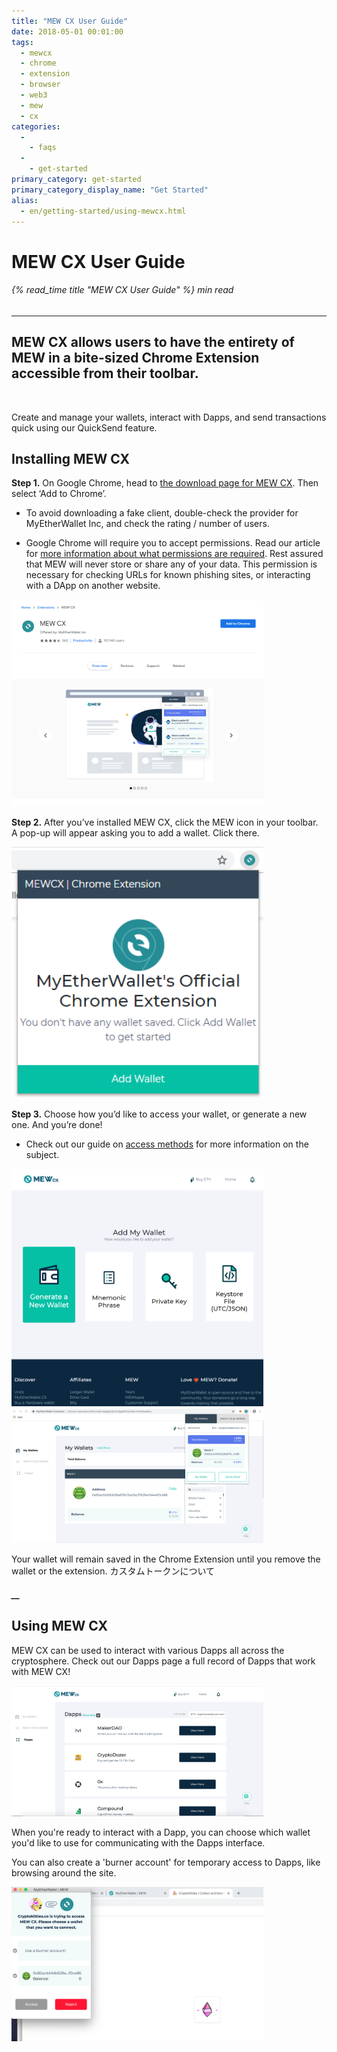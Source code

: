 ```yaml
---
title: "MEW CX User Guide"
date: 2018-05-01 00:01:00
tags:
  - mewcx
  - chrome
  - extension
  - browser
  - web3
  - mew
  - cx
categories:
  - 
    - faqs
  - 
    - get-started
primary_category: get-started
primary_category_display_name: "Get Started"
alias:
  - en/getting-started/using-mewcx.html
---
```


# **MEW CX User Guide**

###### {% read_time title "MEW CX User Guide" %} min read

* * *

## MEW CX allows users to have the entirety of MEW in a bite-sized Chrome Extension accessible from their toolbar.

<br>

Create and manage your wallets, interact with Dapps, and send transactions quick using our QuickSend feature.

## **Installing MEW CX**

**Step 1.** On Google Chrome, head to [the download page for MEW CX](https://chrome.google.com/webstore/detail/myetherwallet-extension/nlbmnnijcnlegkjjpcfjclmcfggfefdm?hl=en). Then select ‘Add to Chrome’.

-   To avoid downloading a fake client, double-check the provider for MyEtherWallet Inc, and check the rating / number of users.

-   Google Chrome will require you to accept permissions. Read our article for [more information about what permissions are required](https://www.howtogeek.com/291095/why-do-chrome-extensions-need-all-your-data-on-the-websites-you-visit/). Rest assured that MEW will never store or share any of your data. This permission is necessary for checking URLs for known phishing sites, or interacting with a DApp on another website.

<img src="/images/posts/diving-deeper/MEWCX1.png" alt="Image of the MEW CX install page" width="80%" />

**Step 2.** After you’ve installed MEW CX, click the MEW icon in your toolbar. A pop-up will appear asking you to add a wallet. Click there.

<img src="/images/posts/diving-deeper/MEWCX2.png" alt="Image of MEW CX 'add wallet'" width="80%" />

**Step 3.** Choose how you’d like to access your wallet, or generate a new one. And you’re done!

-   Check out our guide on [access methods](/@@@@@@/getting-started/how-to-access-your-wallet/) for more information on the subject.

<img src="/images/posts/diving-deeper/MEWCX3.png" alt="Image of MEW CX 'generate a new wallet'" width="80%" />

<img src="/images/posts/diving-deeper/MEWCX4.5.png" alt="Image of the MEW CX main page" width="80%" />

Your wallet will remain saved in the Chrome Extension until you remove the wallet or the extension. カスタムトークンについて

##### \_\_

## **Using MEW CX**

MEW CX can be used to interact with various Dapps all across the cryptosphere. Check out our Dapps page a full record of Dapps that work with MEW CX!

<img src="/images/posts/diving-deeper/MEWCX6.png" alt="Image of the MEW CX dapp store" width="80%" />

When you're ready to interact with a Dapp, you can choose which wallet you'd like to use for communicating with the Dapps interface.

You can also create a 'burner account' for temporary access to Dapps, like browsing around the site.

<img src="/images/posts/diving-deeper/MEWCX7.png" alt="Image of MEW CX connecting to a Dapp, Web3" width="80%" />
